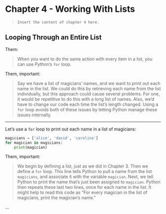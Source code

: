 # Chapter 4 - Working With Lists

> `Insert the content of chapter 4 here.`

## Looping Through an Entire List

Them:
> When you want to do the same action with every item in a list, you can use Python’s `for` loop.

Them, important:
> Say we have a list of magicians’ names, and we want to print out each name in the list. We could do this by retrieving each name from the list individually, but this approach could cause several problems. For one, it would be repetitive to do this with a long list of names. Also, we’d have to change our code each time the list’s length changed. Using a `for` loop avoids both of these issues by letting Python manage these issues internally.

---

Let’s use a `for` loop to print out each name in a list of magicians:

```python
magicians = ['alice', 'david', 'carolina']
for magician in magicians:
    print(magician)
```

Them, important:
> We begin by defining a list, just as we did in Chapter 3. Then we define a `for` loop. This line tells Python to pull a name from the list `magicians`, and associate it with the variable `magician`. Next, we tell Python to print the name that’s just been assigned to `magician`. Python then repeats these last two lines, once for each name in the list. It might help to read this code as “For every magician in the list of magicians, print the magician’s name.”

...
